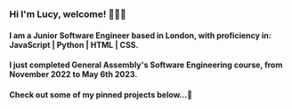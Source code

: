 ### Hi I'm Lucy, welcome! 👩🏻‍💻

#### I am a Junior Software Engineer based in London, with proficiency in: JavaScript | Python | HTML | CSS. 


#### I just completed General Assembly's Software Engineering course, from November 2022 to May 6th 2023.
#### Check out some of my pinned projects below...🌱 
